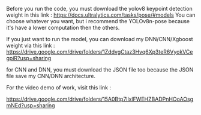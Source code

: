 Before you run the code, you must download the yolov8 keypoint detection weight in this link :
https://docs.ultralytics.com/tasks/pose/#models 
You can choose whatever you want, but i recommend the YOLOv8n-pose because it's have a lower computation then the others.

If you just want to run the model, you can download my DNN/CNN/Xgboost weight via this link :
https://drive.google.com/drive/folders/1ZddvgCtaz3Hvq6Xp3teR6VyokVCegpiR?usp=sharing

for CNN and DNN, you must download the JSON file too because the JSON file save my CNN/DNN architecture.

For the video demo of work, visit this link :

https://drive.google.com/drive/folders/15A0Btp7llxlFWEHZBADPnHOoAOsgmNEd?usp=sharing
